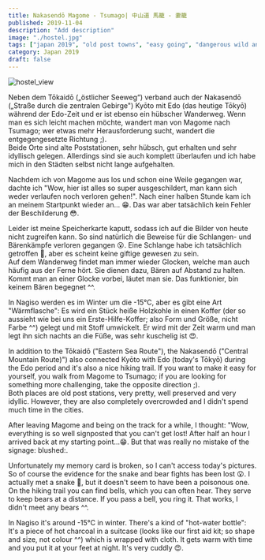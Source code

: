 ```yaml
---
title: Nakasendō Magome - Tsumago| 中山道 馬籠 - 妻籠
published: 2019-11-04
description: "Add description"
image: "./hostel.jpg"
tags: ["japan 2019", "old post towns", "easy going", "dangerous wild animals"]
category: Japan 2019
draft: false
---
```


![hostel_view](./hostel.jpg)

Neben dem Tōkaidō („östlicher Seeweg“) verband auch der Nakasendō („Straße durch die zentralen Gebirge") Kyōto mit Edo (das heutige Tōkyō) während der Edo-Zeit und er ist ebenso ein hübscher Wanderweg. Wenn man es sich leicht machen möchte, wandert man von Magome nach Tsumago; wer etwas mehr Herausforderung sucht, wandert die entgegengesetzte Richtung ;).  
Beide Orte sind alte Poststationen, sehr hübsch, gut erhalten und sehr idyllisch gelegen. Allerdings sind sie auch komplett überlaufen und ich habe mich in den Städten selbst nicht lange aufgehalten.  

Nachdem ich von Magome aus los und schon eine Weile gegangen war, dachte ich "Wow, hier ist alles so super ausgeschildert, man kann sich weder verlaufen noch verloren gehen!". Nach einer halben Stunde kam ich an meinem Startpunkt wieder an... :grin:. Das war aber tatsächlich kein Fehler der Beschilderung :flushed:.

Leider ist meine Speicherkarte kaputt, sodass ich auf die Bilder von heute nicht zugreifen kann. So sind natürlich die Beweise für die Schlangen- und Bärenkämpfe verloren gegangen :open_mouth:. Eine Schlange habe ich tatsächlich getroffen :snake:,
aber es scheint keine giftige gewesen zu sein.  
Auf dem Wanderweg findet man immer wieder Glocken, welche man auch häufig aus der Ferne hört. Sie dienen dazu, Bären auf Abstand zu halten. Kommt man an einer Glocke vorbei, läutet man sie. Das funktionier, bin keinem Bären begegnet ^^.

In Nagiso werden es im Winter um die -15°C, aber es gibt eine Art "Wärmflasche": Es wird ein Stück heiße Holzkohle in einen Koffer (der so aussieht wie bei uns ein Erste-Hilfe-Koffer; also Form und Größe, nicht Farbe ^^) gelegt und mit Stoff umwickelt. Er wird mit der Zeit warm und man legt ihn sich nachts an die Füße, was sehr kuschelig ist :heart_eyes:.

In addition to the Tōkaidō ("Eastern Sea Route"), the Nakasendō ("Central Mountain Route)") also connected Kyōto with Edo (today's Tōkyō) during the Edo period and it's also a nice hiking trail. If you want to make it easy for yourself, you walk from Magome to Tsumago; if you are looking for something more challenging, take the opposite direction ;).  
Both places are old post stations, very pretty, well preserved and very idyllic. However, they are also completely overcrowded and I didn't spend much time in the cities.

After leaving Magome and being on the track for a while, I thought: "Wow, everything is so well signposted that you can't get lost! After half an hour I arrived back at my starting point...:grin:. But that was really no mistake of the signage: blushed:. 

Unfortunately my memory card is broken, so I can't access today's pictures. So of course the evidence for the snake and bear fights has been lost :open_mouth:. I actually met a snake :snake:,
but it doesn't seem to have been a poisonous one.  
On the hiking trail you can find bells, which you can often hear. They serve to keep bears at a distance. If you pass a bell, you ring it. That works, I didn't meet any bears ^^.

In Nagiso it's around -15°C in winter. There's a kind of "hot-water bottle": It's a piece of hot charcoal in a suitcase (looks like our first aid kit; so shape and size, not colour ^^) which is wrapped with cloth. It gets warm with time and you put it at your feet at night. It's very cuddly :heart_eyes:.





